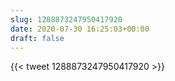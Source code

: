 ```yaml
---
slug: 1288873247950417920
date: 2020-07-30 16:25:03+00:00
draft: false
---
```


{{< tweet 1288873247950417920 >}}

